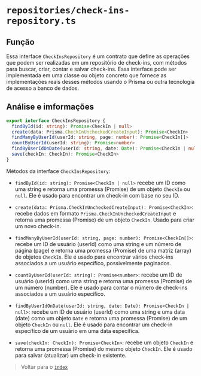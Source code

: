 # `repositories/check-ins-repository.ts`

## Função

Essa interface `CheckInsRepository` é um contrato que define as operações que podem ser realizadas em um repositório de check-ins, com métodos para buscar, criar, contar e salvar check-ins. Essa interface pode ser implementada em uma classe ou objeto concreto que fornece as implementações reais desses métodos usando o Prisma ou outra tecnologia de acesso a banco de dados.

## Análise e imformações

```typescript
export interface CheckInsRepository {
  findById(id: string): Promise<CheckIn | null>
  create(data: Prisma.CheckInUncheckedCreateInput): Promise<CheckIn>
  findManyByUserId(userId: string, page: number): Promise<CheckIn[]>
  countByUserId(userId: string): Promise<number>
  findByUserIdOnDate(userId: string, date: Date): Promise<CheckIn | null>
  save(checkIn: CheckIn): Promise<CheckIn>
}
```

Métodos da interface `CheckInsRepository`:

- `findById(id: string): Promise<CheckIn | null>` recebe um ID como uma string e retorna uma promessa (Promise) de um objeto `CheckIn` ou `null`. Ele é usado para encontrar um check-in com base no seu ID.

- `create(data: Prisma.CheckInUncheckedCreateInput): Promise<CheckIn>`:  recebe dados em formato `Prisma.CheckInUncheckedCreateInput` e retorna uma promessa (Promise) de um objeto `CheckIn`. Usado para criar um novo check-in.

- `findManyByUserId(userId: string, page: number): Promise<CheckIn[]>`:  recebe um ID de usuário (userId) como uma string e um número de página (page) e retorna uma promessa (Promise) de uma matriz (array) de objetos `CheckIn`. Ele é usado para encontrar vários check-ins associados a um usuário específico, possivelmente paginados.

- `countByUserId(userId: string): Promise<number>`:  recebe um ID de usuário (userId) como uma string e retorna uma promessa (Promise) de um número (number). Ele é usado para contar o número de check-ins associados a um usuário específico.

- `findByUserIdOnDate(userId: string, date: Date): Promise<CheckIn | null>`:  recebe um ID de usuário (userId) como uma string e uma data (date) como um objeto `Date` e retorna uma promessa (Promise) de um objeto `CheckIn` ou `null`. Ele é usado para encontrar um check-in específico de um usuário em uma data específica.

- `save(checkIn: CheckIn): Promise<CheckIn>`:  recebe um objeto `CheckIn` e retorna uma promessa (Promise) do mesmo objeto `CheckIn`. Ele é usado para salvar (atualizar) um check-in existente.

> Voltar para o [`index`](../../../index.md)
